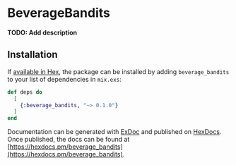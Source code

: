 # BeverageBandits

**TODO: Add description**

## Installation

If [available in Hex](https://hex.pm/docs/publish), the package can be installed
by adding `beverage_bandits` to your list of dependencies in `mix.exs`:

```elixir
def deps do
  [
    {:beverage_bandits, "~> 0.1.0"}
  ]
end
```

Documentation can be generated with [ExDoc](https://github.com/elixir-lang/ex_doc)
and published on [HexDocs](https://hexdocs.pm). Once published, the docs can
be found at [https://hexdocs.pm/beverage_bandits](https://hexdocs.pm/beverage_bandits).

